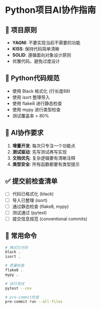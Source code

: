 # Python项目AI协作指南

## 🎯 项目原则
- **YAGNI**: 不要实现当前不需要的功能
- **KISS**: 保持代码简单清晰
- **SOLID**: 遵循面向对象设计原则
- 优雅代码，避免过度设计

## 🐍 Python代码规范
- 使用 Black 格式化 (行长度88)
- 使用 isort 整理导入
- 使用 flake8 进行静态检查
- 使用 mypy 进行类型检查
- 测试覆盖率 > 80%

## 🤖 AI协作要求
1. **增量开发**: 每次只专注一个功能点
2. **测试驱动**: 先写测试再写实现
3. **文档优先**: 复杂逻辑要有清晰注释
4. **类型安全**: 所有函数都要有类型提示

## ✅ 提交前检查清单
- [ ] 代码已格式化 (black)
- [ ] 导入已整理 (isort)
- [ ] 通过静态检查 (flake8, mypy)
- [ ] 测试通过 (pytest)
- [ ] 提交信息规范 (conventional commits)

## 🔧 常用命令
```bash
# 格式化代码
black .
isort .

# 质量检查
flake8 .
mypy .

# 运行测试
pytest --cov

# pre-commit检查
pre-commit run --all-files
```
